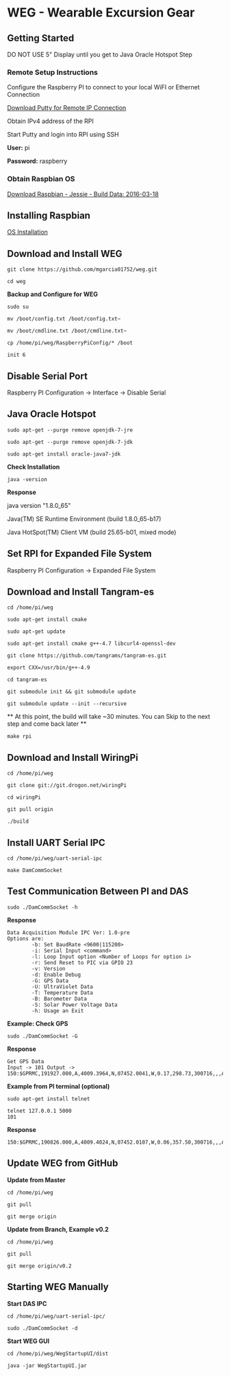 # WEG - Wearable Excursion Gear

## Getting Started

DO NOT USE 5" Display until you get to Java Oracle Hotspot Step

### Remote Setup Instructions

Configure the Raspberry PI to connect to your local WiFI or Ethernet Connection

[Download Putty for Remote IP Connection](http://www.chiark.greenend.org.uk/~sgtatham/putty/download.html)

Obtain IPv4 address of the RPI

Start Putty and login into RPI using SSH

**User:** pi

**Password:** raspberry

### Obtain Raspbian OS

[Download Raspbian - Jessie - Build Data: 2016-03-18](http://downloads.raspberrypi.org/raspbian/images/raspbian-2016-03-18/)

##  Installing Raspbian 

[OS Installation](https://www.raspberrypi.org/documentation/installation/installing-images/README.md)

##  Download and Install WEG

	git clone https://github.com/mgarcia01752/weg.git
	
	cd weg

**Backup and Configure for WEG**

	sudo su  
	
	mv /boot/config.txt /boot/config.txt~
	
	mv /boot/cmdline.txt /boot/cmdline.txt~
	
	cp /home/pi/weg/RaspberryPiConfig/* /boot
	
	init 6

## Disable Serial Port

Raspberry PI Configuration -> Interface -> Disable Serial

## Java Oracle Hotspot

	sudo apt-get --purge remove openjdk-7-jre 
	
	sudo apt-get --purge remove openjdk-7-jdk
	
	sudo apt-get install oracle-java7-jdk

**Check Installation**

	java -version

**Response**

java version "1.8.0_65"

Java(TM) SE Runtime Environment (build 1.8.0_65-b17)

Java HotSpot(TM) Client VM (build 25.65-b01, mixed mode)

## Set RPI for Expanded File System

Raspberry PI Configuration -> Expanded File System

##  Download and Install Tangram-es

	cd /home/pi/weg
	
	sudo apt-get install cmake
	
	sudo apt-get update
	
	sudo apt-get install cmake g++-4.7 libcurl4-openssl-dev
	
	git clone https://github.com/tangrams/tangram-es.git
	
	export CXX=/usr/bin/g++-4.9
	
	cd tangram-es
	
	git submodule init && git submodule update
	
	git submodule update --init --recursive
	
** At this point, the build will take ~30 minutes. You can Skip to the next step and come back later **
	
	make rpi


##  Download and Install WiringPi

	cd /home/pi/weg
	
	git clone git://git.drogon.net/wiringPi
	
	cd wiringPi
	
	git pull origin
	
	./build

##  Install UART Serial IPC

	cd /home/pi/weg/uart-serial-ipc
	
	make DamCommSocket

## Test Communication Between PI and DAS

	sudo ./DamCommSocket -h

**Response**

	Data Acquisition Module IPC Ver: 1.0-pre
	Options are:
	        -b: Set BaudRate <9600|115200>
	        -i: Serial Input <command>
	        -l: Loop Input option <Number of Loops for option i>
	        -r: Send Reset to PIC via GPIO 23
	        -v: Version
	        -d: Enable Debug
	        -G: GPS Data
	        -U: UltraViolet Data
	        -T: Temperature Data
	        -B: Barometer Data
	        -S: Solar Power Voltage Data
	        -h: Usage an Exit

**Example: Check GPS**

	sudo ./DamCommSocket -G

**Response**
	
	Get GPS Data
	Input -> 101 Output -> 150:$GPRMC,191927.000,A,4009.3964,N,07452.0041,W,0.17,298.73,300716,,,A*7F

**Example from PI terminal (optional)**
	
	sudo apt-get install telnet
	
	telnet 127.0.0.1 5000
	101

**Response**

	150:$GPRMC,190826.000,A,4009.4024,N,07452.0107,W,0.06,357.50,300716,,,A*74
	
## Update WEG from GitHub

**Update from Master**

	cd /home/pi/weg
	
	git pull
	
	git merge origin

**Update from Branch, Example v0.2**

	cd /home/pi/weg
	
	git pull
	
	git merge origin/v0.2
	
## Starting WEG Manually

**Start DAS IPC**	
	
	cd /home/pi/weg/uart-serial-ipc/
	
	sudo ./DamCommSocket -d
	
**Start WEG GUI**	

	cd /home/pi/weg/WegStartupUI/dist
	
	java -jar WegStartupUI.jar



